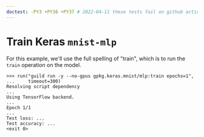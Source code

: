 ```yaml
---
doctest: -PY3 +PY36 +PY37 # 2022-04-11 these tests fail on github actions because TF 1.14 fails to install. We need to update to a more current tensorflow version that has wheels available.
---
```


# Train Keras `mnist-mlp`

For this example, we'll use the full spelling of "train", which is to
run the `train` operation on the model.

    >>> run("guild run -y --no-gpus gpkg.keras.mnist/mlp:train epochs=1",
    ...     timeout=300)
    Resolving script dependency
    ...
    Using TensorFlow backend.
    ...
    Epoch 1/1
    ...
    Test loss: ...
    Test accuracy: ...
    <exit 0>
